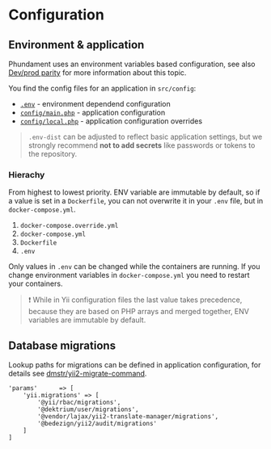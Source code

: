 Configuration
=============

## Environment & application

Phundament uses an environment variables based configuration, see also [Dev/prod parity](http://12factor.net/dev-prod-parity) for more information about this topic.

You find the config files for an application in `src/config`:

 - [`.env`](https://github.com/phundament/app/blob/master/.env-dist) - environment dependend configuration
 - [`config/main.php`](https://github.com/phundament/app/blob/master/config/main.php) - application configuration
 - [`config/local.php`](https://github.com/phundament/app/blob/master/config/main.php) - application configuration overrides

> `.env-dist` can be adjusted to reflect basic application settings, but we strongly
> recommend **not to add secrets** like passwords or tokens to the repository. 


### Hierachy

From highest to lowest priority. ENV variable are immutable by default, so if a value is set in a `Dockerfile`, you can not
 overwrite it in your `.env` file, but in `docker-compose.yml`.

1. `docker-compose.override.yml`
2. `docker-compose.yml`
3. `Dockerfile`
4. `.env`

Only values in `.env` can be changed while the containers are running. If you change environment variables in 
`docker-compose.yml` you need to restart your containers.  

> :exclamation: While in Yii configuration files the last value takes precedence, because they are based on PHP arrays and merged 
> together, ENV variables are immutable by default.


## Database migrations

Lookup paths for migrations can be defined in application configuration, for details see [dmstr/yii2-migrate-command](https://github.com/dmstr/yii2-migrate-command/blob/master/README.md).

    'params'      => [
        'yii.migrations' => [
            '@yii/rbac/migrations',
            '@dektrium/user/migrations',
            '@vendor/lajax/yii2-translate-manager/migrations',
            '@bedezign/yii2/audit/migrations'
        ]
    ]

